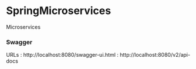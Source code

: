 # SpringMicroservices
Microservices

### Swagger

URLs : http://localhost:8080/swagger-ui.html
     : http://localhost:8080/v2/api-docs
